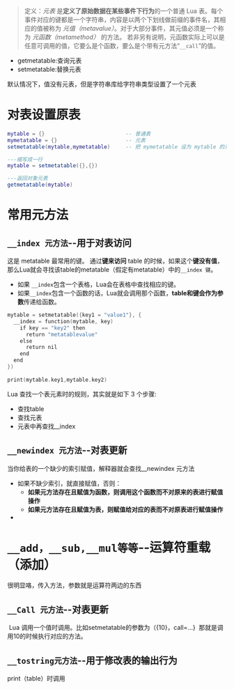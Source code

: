 > 定义：_元表_ 是**定义了原始数据在某些事件下行为**的一个普通 Lua 表。每个事件对应的键都是一个字符串，内容是以两个下划线做前缀的事件名，其相应的值被称为 _元值（metavalue）_。对于大部分事件，其元值必须是一个称为 _元函数（metamethod）_ 的方法。
> 若非另有说明，元函数实际上可以是任意可调用的值，它要么是个函数，要么是个带有元方法“`__call`”的值。

- getmetatable:查询元表
- setmetatable:替换元表

默认情况下，值没有元表，但是字符串库给字符串类型设置了一个元表

# 对表设置原表
```lua
mytable = {}                          -- 普通表  
mymetatable = {}                      -- 元表  
setmetatable(mytable,mymetatable)     -- 把 mymetatable 设为 mytable 的元表

---缩写成一行
mytable = setmetatable({},{})

---返回对象元表
getmetatable(mytable) 
```

# 常用元方法
## `__index 元方法`--用于对表访问

这是 metatable 最常用的键。
通过**键来访问** table 的时候，如果这个**键没有值**，那么Lua就会寻找该table的metatable（假定有metatable）中的`__index 键`。
* 如果 `__index`包含一个表格，Lua会在表格中查找相应的键。
* 如果`__index`包含一个函数的话，Lua就会调用那个函数，**table和键会作为参数**传递给函数。
```c++
mytable = setmetatable({key1 = "value1"}, {  
  __index = function(mytable, key)  
    if key == "key2" then  
      return "metatablevalue"  
    else  
      return nil  
    end  
  end  
})  
  
print(mytable.key1,mytable.key2)
```

Lua 查找一个表元素时的规则，其实就是如下 3 个步骤:
* 查找table
* 查找元表
* 元表中再查找__index


## `__newindex 元方法`--对表更新

当你给表的一个缺少的索引赋值，解释器就会查找__newindex 元方法
* 如果不缺少索引，就直接赋值，否则：
	+ **如果元方法存在且赋值为函数，则调用这个函数而不对原来的表进行赋值操作**
	* **如果元方法存在且赋值为表，则赋值给对应的表而不对原表进行赋值操作**
* 


# `__add，__sub,__mul等等`--运算符重载（添加）
很明显咯，传入方法，参数就是运算符两边的东西

## `__Call 元方法`--对表更新

 Lua 调用一个值时调用。比如setmetatable的参数为（{10}，call=...}
 那就是调用10的时候执行对应的方法。


## `__tostring元方法`--用于修改表的输出行为

print（table）时调用